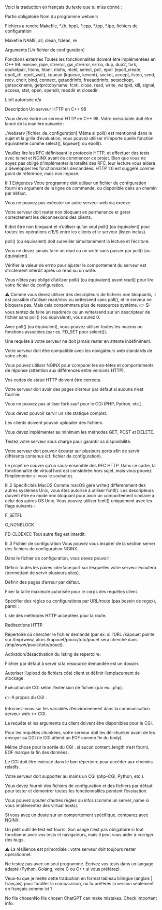 Voici la traduction en français du texte que tu m’as donné :

Partie obligatoire
Nom du programme
webserv

Fichiers à rendre
Makefile, *.{h, hpp}, *.cpp, *.tpp, *.ipp, fichiers de configuration

Makefile
NAME, all, clean, fclean, re

Arguments
[Un fichier de configuration]

Fonctions externes
Toutes les fonctionnalités doivent être implémentées en C++ 98.
execve, pipe, strerror, gai_strerror, errno, dup, dup2, fork, socketpair, htons, htonl, ntohs, ntohl, select, poll, epoll (epoll_create, epoll_ctl, epoll_wait), kqueue (kqueue, kevent), socket, accept, listen, send, recv, chdir, bind, connect, getaddrinfo, freeaddrinfo, setsockopt, getsockname, getprotobyname, fcntl, close, read, write, waitpid, kill, signal, access, stat, open, opendir, readdir et closedir.

Libft autorisée
n/a

Description
Un serveur HTTP en C++ 98

Vous devez écrire un serveur HTTP en C++ 98.
Votre exécutable doit être lancé de la manière suivante :

./webserv [fichier_de_configuration]
Même si poll() est mentionné dans le sujet et la grille d’évaluation, vous pouvez utiliser n’importe quelle fonction équivalente comme select(), kqueue() ou epoll().

Veuillez lire les RFC définissant le protocole HTTP, et effectuer des tests avec telnet et NGINX avant de commencer ce projet.
Bien que vous ne soyez pas obligé d’implémenter la totalité des RFC, leur lecture vous aidera à développer les fonctionnalités demandées.
HTTP 1.0 est suggéré comme point de référence, mais non imposé.

III.1 Exigences
Votre programme doit utiliser un fichier de configuration fourni en argument de la ligne de commande, ou disponible dans un chemin par défaut.

Vous ne pouvez pas exécuter un autre serveur web via execve.

Votre serveur doit rester non bloquant en permanence et gérer correctement les déconnexions des clients.

Il doit être non bloquant et n’utiliser qu’un seul poll() (ou équivalent) pour toutes les opérations d’E/S entre les clients et le serveur (listen inclus).

poll() (ou équivalent) doit surveiller simultanément la lecture et l’écriture.

Vous ne devez jamais faire un read ou un write sans passer par poll() (ou équivalent).

Vérifier la valeur de errno pour ajuster le comportement du serveur est strictement interdit après un read ou un write.

Vous n’êtes pas obligé d’utiliser poll() (ou équivalent) avant read() pour lire votre fichier de configuration.

⚠️ Comme vous devez utiliser des descripteurs de fichiers non bloquants, il est possible d’utiliser read/recv ou write/send sans poll(), et le serveur ne bloquera pas. Mais cela consommera plus de ressources système.
👉 Si vous tentez de faire un read/recv ou un write/send sur un descripteur de fichier sans poll() (ou équivalent), vous aurez 0.

Avec poll() (ou équivalent), vous pouvez utiliser toutes les macros ou fonctions associées (par ex. FD_SET pour select()).

Une requête à votre serveur ne doit jamais rester en attente indéfiniment.

Votre serveur doit être compatible avec les navigateurs web standards de votre choix.

Vous pouvez utiliser NGINX pour comparer les en-têtes et comportements de réponse (attention aux différences entre versions HTTP).

Vos codes de statut HTTP doivent être corrects.

Votre serveur doit avoir des pages d’erreur par défaut si aucune n’est fournie.

Vous ne pouvez pas utiliser fork sauf pour le CGI (PHP, Python, etc.).

Vous devez pouvoir servir un site statique complet.

Les clients doivent pouvoir uploader des fichiers.

Vous devez implémenter au minimum les méthodes GET, POST et DELETE.

Testez votre serveur sous charge pour garantir sa disponibilité.

Votre serveur doit pouvoir écouter sur plusieurs ports afin de servir différents contenus (cf. fichier de configuration).

Le projet ne couvre qu’un sous-ensemble des RFC HTTP.
Dans ce cadre, la fonctionnalité de virtual host est considérée hors sujet, mais vous pouvez l’implémenter si vous le souhaitez.

III.2 Spécificités MacOS
Comme macOS gère write() différemment des autres systèmes Unix, vous êtes autorisé à utiliser fcntl().
Les descripteurs doivent être en mode non bloquant pour avoir un comportement similaire à celui des autres OS Unix.
Vous pouvez utiliser fcntl() uniquement avec les flags suivants :

F_SETFL

O_NONBLOCK

FD_CLOEXEC
Tout autre flag est interdit.

III.3 Fichier de configuration
Vous pouvez vous inspirer de la section server des fichiers de configuration NGINX.

Dans le fichier de configuration, vous devez pouvoir :

Définir toutes les paires interface:port sur lesquelles votre serveur écoutera (permettant de servir plusieurs sites).

Définir des pages d’erreur par défaut.

Fixer la taille maximale autorisée pour le corps des requêtes client.

Spécifier des règles ou configurations par URL/route (pas besoin de regex), parmi :

Liste des méthodes HTTP acceptées pour la route.

Redirections HTTP.

Répertoire où chercher le fichier demandé (par ex. si l’URL /kapouet pointe sur /tmp/www, alors /kapouet/pouic/toto/pouet sera cherché dans /tmp/www/pouic/toto/pouet).

Activation/désactivation du listing de répertoire.

Fichier par défaut à servir si la ressource demandée est un dossier.

Autoriser l’upload de fichiers côté client et définir l’emplacement de stockage.

Exécution de CGI selon l’extension de fichier (par ex. .php).

👉 À propos du CGI :

Informez-vous sur les variables d’environnement dans la communication serveur web ↔ CGI.

La requête et les arguments du client doivent être disponibles pour le CGI.

Pour les requêtes chunkées, votre serveur doit les dé-chunker avant de les envoyer au CGI (le CGI attend un EOF comme fin du body).

Même chose pour la sortie du CGI : si aucun content_length n’est fourni, EOF marque la fin des données.

Le CGI doit être exécuté dans le bon répertoire pour accéder aux chemins relatifs.

Votre serveur doit supporter au moins un CGI (php-CGI, Python, etc.).

Vous devez fournir des fichiers de configuration et des fichiers par défaut pour tester et démontrer toutes les fonctionnalités pendant l’évaluation.

Vous pouvez ajouter d’autres règles ou infos (comme un server_name si vous implémentez des virtual hosts).

Si vous avez un doute sur un comportement spécifique, comparez avec NGINX.

Un petit outil de test est fourni. Son usage n’est pas obligatoire si tout fonctionne avec vos tests et navigateurs, mais il peut vous aider à corriger des bugs.

⚠️ La résilience est primordiale : votre serveur doit toujours rester opérationnel.

Ne testez pas avec un seul programme. Écrivez vos tests dans un langage adapté (Python, Golang, voire C ou C++ si vous préférez).

Veux-tu que je mette cette traduction en format tableau bilingue (anglais | français) pour faciliter la comparaison, ou tu préfères la version seulement en français comme ici ?



No file chosenNo file chosen
ChatGPT can make mistakes. Check important info.
